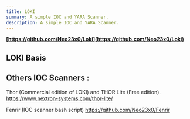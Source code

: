 ```yaml
---
title: LOKI
summary: A simple IOC and YARA Scanner.
description: A simple IOC and YARA Scanner.
---
```


**[https://github.com/Neo23x0/Loki](https://github.com/Neo23x0/Loki)**

## LOKI Basis



## Others IOC Scanners :

Thor (Commercial edition of LOKI) and THOR Lite (Free edition).
https://www.nextron-systems.com/thor-lite/ 

Fenrir (IOC scanner bash script)
https://github.com/Neo23x0/Fenrir
